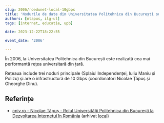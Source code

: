 ```yaml
---
slug: 2006/roedunet-local-10gbps
title: 'Nodurile de date din Universitatea Politehnica din București sunt conectate la 10 Gbps'
authors: [ntapus, ilg-ul]
tags: [internet, educatie, upb]

date: 2023-12-22T18:22:55

event_date: '2006'

---
```


În 2006, la Universitatea Politehnica din București este realizată
cea mai performantă rețea universitară din țară.

<!-- truncate -->

Rețeaua include trei noduri principale (Splaiul Independenței,
Iuliu Maniu și Polizu) și are o infrastructură de 10 Gbps
(coordonatori Nicolae Țăpuș și Gheorghe Dinu).

## Referințe

- [cniv.ro - Nicolae Tăpuș - Rolul Universității Politehnica din București la Dezvoltarea Internetui în România](https://cniv.ro/documents/26/CNIV_Volum_Aniversar_2023_-_Versiune_Online_DPxioQg.pdf) (arhivat [local](https://cronica-it.github.io/arhiva/))
